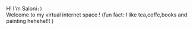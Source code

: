 H! I'm Saloni`:)`
<br>
Welcome to my virtual internet space !
(fun fact: I like tea,coffe,books and painting hehehe!!! )
<!---
Saloni1707/Saloni1707 is a ✨ special ✨ repository because its `README.md` (this file) appears on your GitHub profile.
You can click the Preview link to take a look at your changes.
--->
